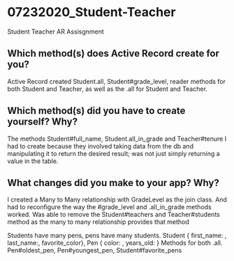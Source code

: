 # 07232020_Student-Teacher
Student Teacher AR Assisgnment

## Which method(s) does Active Record create for you?

Active Record created Student.all, Student#grade_level, reader methods for both Student and Teacher, as well as the .all for Student and Teacher.


## Which method(s) did you have to create yourself? Why? 

The methods Student#full_name, Student.all_in_grade and Teacher#tenure I had to create because they involved taking data from the db and manipulating it to return the desired result; was not just simply returning a value in the table.

## What changes did you make to your app? Why? 

I created a Many to Many relationship with GradeLevel as the join class. And had to reconfigure the way the #grade_level and .all_in_grade methods worked. Was able to remove the Student#teachers and Teacher#students method as the many to many relationship provides that method



Students have many pens, pens have many students. Student { first_name: , last_name:, favorite_color}, Pen { color: , years_old: } Methods for both .all. Pen#oldest_pen, Pen#youngest_pen, Student#favorite_pens
